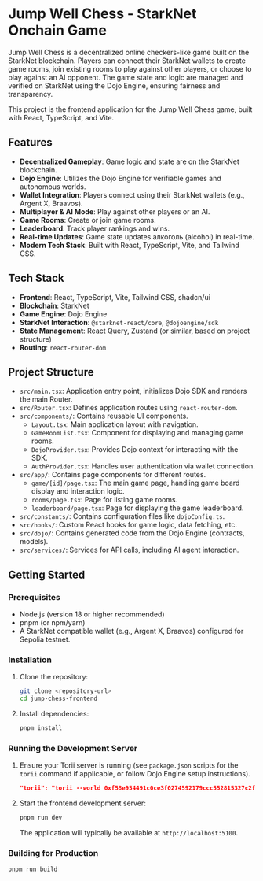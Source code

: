 # Jump Well Chess - StarkNet Onchain Game

Jump Well Chess is a decentralized online checkers-like game built on the StarkNet blockchain. Players can connect their StarkNet wallets to create game rooms, join existing rooms to play against other players, or choose to play against an AI opponent. The game state and logic are managed and verified on StarkNet using the Dojo Engine, ensuring fairness and transparency.

This project is the frontend application for the Jump Well Chess game, built with React, TypeScript, and Vite.

## Features

*   **Decentralized Gameplay**: Game logic and state are on the StarkNet blockchain.
*   **Dojo Engine**: Utilizes the Dojo Engine for verifiable games and autonomous worlds.
*   **Wallet Integration**: Players connect using their StarkNet wallets (e.g., Argent X, Braavos).
*   **Multiplayer & AI Mode**: Play against other players or an AI.
*   **Game Rooms**: Create or join game rooms.
*   **Leaderboard**: Track player rankings and wins.
*   **Real-time Updates**: Game state updates алкоголь (alcohol) in real-time.
*   **Modern Tech Stack**: Built with React, TypeScript, Vite, and Tailwind CSS.

## Tech Stack

*   **Frontend**: React, TypeScript, Vite, Tailwind CSS, shadcn/ui
*   **Blockchain**: StarkNet
*   **Game Engine**: Dojo Engine
*   **StarkNet Interaction**: `@starknet-react/core`, `@dojoengine/sdk`
*   **State Management**: React Query, Zustand (or similar, based on project structure)
*   **Routing**: `react-router-dom`

## Project Structure

*   `src/main.tsx`: Application entry point, initializes Dojo SDK and renders the main Router.
*   `src/Router.tsx`: Defines application routes using `react-router-dom`.
*   `src/components/`: Contains reusable UI components.
    *   `Layout.tsx`: Main application layout with navigation.
    *   `GameRoomList.tsx`: Component for displaying and managing game rooms.
    *   `DojoProvider.tsx`: Provides Dojo context for interacting with the SDK.
    *   `AuthProvider.tsx`: Handles user authentication via wallet connection.
*   `src/app/`: Contains page components for different routes.
    *   `game/[id]/page.tsx`: The main game page, handling game board display and interaction logic.
    *   `rooms/page.tsx`: Page for listing game rooms.
    *   `leaderboard/page.tsx`: Page for displaying the game leaderboard.
*   `src/constants/`: Contains configuration files like `dojoConfig.ts`.
*   `src/hooks/`: Custom React hooks for game logic, data fetching, etc.
*   `src/dojo/`: Contains generated code from the Dojo Engine (contracts, models).
*   `src/services/`: Services for API calls, including AI agent interaction.

## Getting Started

### Prerequisites

*   Node.js (version 18 or higher recommended)
*   pnpm (or npm/yarn)
*   A StarkNet compatible wallet (e.g., Argent X, Braavos) configured for Sepolia testnet.

### Installation

1.  Clone the repository:
    ```bash
    git clone <repository-url>
    cd jump-chess-frontend
    ```

2.  Install dependencies:
    ```bash
    pnpm install
    ```

### Running the Development Server

1.  Ensure your Torii server is running (see `package.json` scripts for the `torii` command if applicable, or follow Dojo Engine setup instructions).
    ```json
    "torii": "torii --world 0xf58e954491c0ce3f0274592179ccc552815327c2f0e3c2c8c382bafbe7fc1e  --http.cors_origins '*' --rpc https://starknet-sepolia.public.blastapi.io/rpc/v0_7"
    ```

2.  Start the frontend development server:
    ```bash
    pnpm run dev
    ```
    The application will typically be available at `http://localhost:5100`.

### Building for Production

```bash
pnpm run build
```
